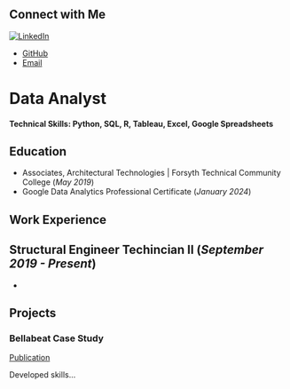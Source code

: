 ## Connect with Me

[<img src="https://img.shields.io/badge/LinkedIn-nicholas-voris/-blue?logo=linkedin&style=flat-square" alt="LinkedIn" />](https://www.linkedin.com/in/nicholas-voris/)

- [GitHub](https://github.com/NicholasVoris)
- [Email](mailto:nicholasgvoris@gmail.com)

# Data Analyst

#### Technical Skills: Python, SQL, R, Tableau, Excel, Google Spreadsheets

## Education
- Associates, Architectural Technologies | Forsyth Technical Community College (_May 2019_)								       		
- Google Data Analytics Professional Certificate (_January 2024_)	 			        		

## Work Experience
**Structural Engineer Techincian II (_September 2019 - Present_)**
- 
- 

## Projects
### Bellabeat Case Study
[Publication](https://www.kaggle.com/code/nickvoris/bellabeat-case-study/notebook)

Developed skills...
